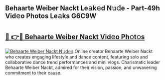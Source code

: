 ## Behaarte Weiber Nackt Le𝚊k𝚎d N𝚞𝚍e - Part-49h Vid𝚎o Photos Le𝚊ks G6C9W

# <h2><a href="http://fb28uji.evod.top/?m=Behaarte+Weiber+Nackt">🔗 👉🔴 Behaarte Weiber Nackt Vid𝚎o Ph𝚘t𝚘s</a></h2>

[![Behaarte Weiber Nackt N𝚞d𝚎s](https://i.imgur.com/8V9OHl7.gif)](http://fb28uji.evod.top/?m=Behaarte+Weiber+Nackt)
Online creator Behaarte Weiber Nackt who creates engaging lifestyle and dance content, featuring solo and collaborative dance trend performances and mini vlogs. Charismatic leader Behaarte Weiber Nackt, admired for their vision, passion, and unwavering commitment to their cause. 
